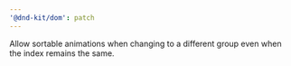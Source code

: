 ```yaml
---
'@dnd-kit/dom': patch
---
```


Allow sortable animations when changing to a different group even when the index remains the same.
